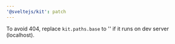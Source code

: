 ```yaml
---
'@sveltejs/kit': patch
---
```


To avoid 404, replace `kit.paths.base` to '' if it runs on dev server (localhost).
